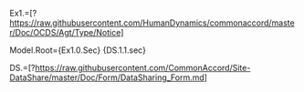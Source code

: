 Ex1.=[?https://raw.githubusercontent.com/HumanDynamics/commonaccord/master/Doc/OCDS/Agt/Type/Notice]

Model.Root={Ex1.0.Sec} {DS.1.1.sec}

DS.=[?https://raw.githubusercontent.com/CommonAccord/Site-DataShare/master/Doc/Form/DataSharing_Form.md]